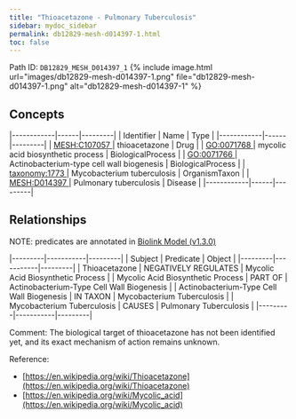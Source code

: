 ```yaml
---
title: "Thioacetazone - Pulmonary Tuberculosis"
sidebar: mydoc_sidebar
permalink: db12829-mesh-d014397-1.html
toc: false 
---
```



Path ID: `DB12829_MESH_D014397_1`
{% include image.html url="images/db12829-mesh-d014397-1.png" file="db12829-mesh-d014397-1.png" alt="db12829-mesh-d014397-1" %}

## Concepts

|------------|------|---------|
| Identifier | Name | Type    |
|------------|------|---------|
| <a href="https://identifiers.org/MESH:C107057">MESH:C107057 </a> | thioacetazone | Drug |
| <a href="https://identifiers.org/GO:0071768">GO:0071768 </a> | mycolic acid biosynthetic process | BiologicalProcess |
| <a href="https://identifiers.org/GO:0071766">GO:0071766 </a> | Actinobacterium-type cell wall biogenesis | BiologicalProcess |
| <a href="https://identifiers.org/taxonomy:1773">taxonomy:1773 </a> | Mycobacterium tuberculosis | OrganismTaxon |
| <a href="https://identifiers.org/MESH:D014397">MESH:D014397 </a> | Pulmonary tuberculosis | Disease |
|------------|------|---------|

## Relationships


NOTE: predicates are annotated in <a href="https://github.com/biolink/biolink-model/releases/tag/v1.3.0">Biolink Model (v1.3.0)</a>

|---------|-----------|---------|
| Subject | Predicate | Object  |
|---------|-----------|---------|
| Thioacetazone | NEGATIVELY REGULATES | Mycolic Acid Biosynthetic Process |
| Mycolic Acid Biosynthetic Process | PART OF | Actinobacterium-Type Cell Wall Biogenesis |
| Actinobacterium-Type Cell Wall Biogenesis | IN TAXON | Mycobacterium Tuberculosis |
| Mycobacterium Tuberculosis | CAUSES | Pulmonary Tuberculosis |
|---------|-----------|---------|

Comment: The biological target of thioacetazone has not been identified yet, and its exact mechanism of action remains unknown.

Reference: 
  - [https://en.wikipedia.org/wiki/Thioacetazone](https://en.wikipedia.org/wiki/Thioacetazone)
  - [https://en.wikipedia.org/wiki/Mycolic_acid](https://en.wikipedia.org/wiki/Mycolic_acid)
